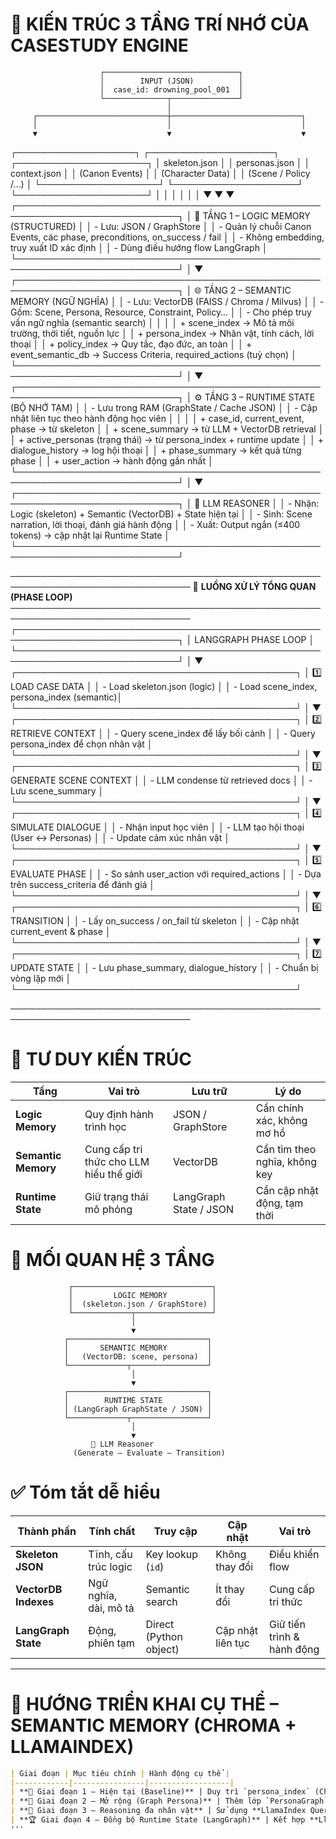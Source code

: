 # 🧠 KIẾN TRÚC 3 TẦNG TRÍ NHỚ CỦA CASESTUDY ENGINE

                        ┌──────────────────────────────┐
                        │        INPUT (JSON)          │
                        │  case_id: drowning_pool_001  │
                        └──────────────┬───────────────┘
                                       │
         ┌─────────────────────────────┼─────────────────────────────┐
         │                             │                             │
         ▼                             ▼                             ▼
 ┌───────────────────┐      ┌────────────────────┐       ┌─────────────────────┐
 │  skeleton.json    │      │  personas.json     │       │  context.json       │
 │ (Canon Events)    │      │ (Character Data)   │       │ (Scene / Policy /…) │
 └───────────────────┘      └────────────────────┘       └─────────────────────┘
         │                             │                             │
         │                             │                             │
         ▼                             ▼                             ▼
 ┌────────────────────────────────────────────────────────────────────────────┐
 │                     🧱 TẦNG 1 – LOGIC MEMORY (STRUCTURED)                   │
 │ - Lưu: JSON / GraphStore                                                   │
 │ - Quản lý chuỗi Canon Events, các phase, preconditions, on_success / fail  │
 │ - Không embedding, truy xuất ID xác định                                  │
 │ - Dùng điều hướng flow LangGraph                                          │
 └────────────────────────────────────────────────────────────────────────────┘
         │
         ▼
 ┌────────────────────────────────────────────────────────────────────────────┐
 │                 🌐 TẦNG 2 – SEMANTIC MEMORY (NGỮ NGHĨA)                    │
 │ - Lưu: VectorDB (FAISS / Chroma / Milvus)                                 │
 │ - Gồm: Scene, Persona, Resource, Constraint, Policy…                       │
 │ - Cho phép truy vấn ngữ nghĩa (semantic search)                           │
 │                                                                            │
 │  + scene_index       → Mô tả môi trường, thời tiết, nguồn lực              │
 │  + persona_index     → Nhân vật, tính cách, lời thoại                      │
 │  + policy_index      → Quy tắc, đạo đức, an toàn                           │
 │  + event_semantic_db → Success Criteria, required_actions (tuỳ chọn)       │
 └────────────────────────────────────────────────────────────────────────────┘
         │
         ▼
 ┌────────────────────────────────────────────────────────────────────────────┐
 │                  ⚙️ TẦNG 3 – RUNTIME STATE (BỘ NHỚ TẠM)                    │
 │ - Lưu trong RAM (GraphState / Cache JSON)                                  │
 │ - Cập nhật liên tục theo hành động học viên                                │
 │                                                                            │
 │  + case_id, current_event, phase      → từ skeleton                        │
 │  + scene_summary                      → từ LLM + VectorDB retrieval        │
 │  + active_personas (trạng thái)       → từ persona_index + runtime update  │
 │  + dialogue_history                   → log hội thoại                      │
 │  + phase_summary                      → kết quả từng phase                 │
 │  + user_action                        → hành động gần nhất                 │
 └────────────────────────────────────────────────────────────────────────────┘
         │
         ▼
 ┌────────────────────────────────────────────────────────────────────────────┐
 │                          🤖 LLM REASONER                                   │
 │ - Nhận: Logic (skeleton) + Semantic (VectorDB) + State hiện tại            │
 │ - Sinh: Scene narration, lời thoại, đánh giá hành động                    │
 │ - Xuất: Output ngắn (≤400 tokens) → cập nhật lại Runtime State            │
 └────────────────────────────────────────────────────────────────────────────┘


───────────────────────────────────────────────────────────────────────────────
         🔁 **LUỒNG XỬ LÝ TỔNG QUAN (PHASE LOOP)**
───────────────────────────────────────────────────────────────────────────────
┌────────────────────────────────────────────────────────────────────────────┐
│                           LANGGRAPH PHASE LOOP                             │
└────────────────────────────────────────────────────────────────────────────┘
                │
                ▼
      ┌─────────────────────────────────────────────┐
      │ 1️⃣ LOAD CASE DATA                          │
      │ - Load skeleton.json (logic)                │
      │ - Load scene_index, persona_index (semantic)│
      └─────────────────────────────────────────────┘
                │
                ▼
      ┌─────────────────────────────────────────────┐
      │ 2️⃣ RETRIEVE CONTEXT                        │
      │ - Query scene_index để lấy bối cảnh         │
      │ - Query persona_index để chọn nhân vật      │
      └─────────────────────────────────────────────┘
                │
                ▼
      ┌─────────────────────────────────────────────┐
      │ 3️⃣ GENERATE SCENE CONTEXT                  │
      │ - LLM condense từ retrieved docs            │
      │ - Lưu scene_summary                         │
      └─────────────────────────────────────────────┘
                │
                ▼
      ┌─────────────────────────────────────────────┐
      │ 4️⃣ SIMULATE DIALOGUE                       │
      │ - Nhận input học viên                       │
      │ - LLM tạo hội thoại (User ↔ Personas)       │
      │ - Update cảm xúc nhân vật                   │
      └─────────────────────────────────────────────┘
                │
                ▼
      ┌─────────────────────────────────────────────┐
      │ 5️⃣ EVALUATE PHASE                          │
      │ - So sánh user_action với required_actions  │
      │ - Dựa trên success_criteria để đánh giá     │
      └─────────────────────────────────────────────┘
                │
                ▼
      ┌─────────────────────────────────────────────┐
      │ 6️⃣ TRANSITION                              │
      │ - Lấy on_success / on_fail từ skeleton      │
      │ - Cập nhật current_event & phase            │
      └─────────────────────────────────────────────┘
                │
                ▼
      ┌─────────────────────────────────────────────┐
      │ 7️⃣ UPDATE STATE                            │
      │ - Lưu phase_summary, dialogue_history       │
      │ - Chuẩn bị vòng lặp mới                    │
      └─────────────────────────────────────────────┘

───────────────────────────────────────────────────────────────────────────────

# 🧭 TƯ DUY KIẾN TRÚC


| Tầng                | Vai trò                                 | Lưu trữ                | Lý do                         |
| ------------------- | --------------------------------------- | ---------------------- | ----------------------------- |
| **Logic Memory**    | Quy định hành trình học                 | JSON / GraphStore      | Cần chính xác, không mơ hồ    |
| **Semantic Memory** | Cung cấp tri thức cho LLM hiểu thế giới | VectorDB               | Cần tìm theo nghĩa, không key |
| **Runtime State**   | Giữ trạng thái mô phỏng                 | LangGraph State / JSON | Cần cập nhật động, tạm thời   |

# 🧩 MỐI QUAN HỆ 3 TẦNG

                 ┌───────────────────────────────┐
                 │         LOGIC MEMORY          │
                 │  (skeleton.json / GraphStore) │
                 └─────────────┬─────────────────┘
                               │
                               ▼
                ┌───────────────────────────────┐
                │       SEMANTIC MEMORY         │
                │   (VectorDB: scene, persona)  │
                └─────────────┬─────────────────┘
                               │
                               ▼
                ┌───────────────────────────────┐
                │        RUNTIME STATE          │
                │ (LangGraph GraphState / JSON) │
                └─────────────┬─────────────────┘
                               │
                               ▼
                      🤖 LLM Reasoner
                  (Generate – Evaluate – Transition)


# ✅ Tóm tắt dễ hiểu

| Thành phần           | Tính chất             | Truy cập               | Cập nhật          | Vai trò                    |
| -------------------- | --------------------- | ---------------------- | ----------------- | -------------------------- |
| **Skeleton JSON**    | Tĩnh, cấu trúc logic  | Key lookup (`id`)      | Không thay đổi    | Điều khiển flow            |
| **VectorDB Indexes** | Ngữ nghĩa, dài, mô tả | Semantic search        | Ít thay đổi       | Cung cấp tri thức          |
| **LangGraph State**  | Động, phiên tạm       | Direct (Python object) | Cập nhật liên tục | Giữ tiến trình & hành động |

-----------------------------------------------------------------------------------------------------------------------------------------------------------------------

# 🔧 HƯỚNG TRIỂN KHAI CỤ THỂ – SEMANTIC MEMORY (CHROMA + LLAMAINDEX)

```markdown
| Giai đoạn | Mục tiêu chính | Hành động cụ thể |
|------------|----------------|------------------|
| **🥇 Giai đoạn 1 – Hiện tại (Baseline)** | Duy trì `persona_index` (Chroma) cho **retrieval nhanh & chính xác** | - Giữ code hiện tại sử dụng `Chroma` cho `scene_index` và `persona_index`.<br>- Mỗi nhân vật được lưu dưới dạng `Document` có metadata: `{id, role, traits, emotion_tags}`.<br>- Query bằng `similarity_search()` để tìm persona phù hợp với ngữ cảnh. |
| **🥈 Giai đoạn 2 – Mở rộng (Graph Persona)** | Thêm lớp `PersonaGraph` trong **LlamaIndex** để biểu diễn mối quan hệ & trạng thái nhân vật | - Tạo Graph Store (SimpleGraphStore / Neo4jGraphStore).<br>- Sync dữ liệu từ `persona_index` sang LlamaIndex (tạo Node cho mỗi nhân vật).<br>- Thiết lập các quan hệ: `KNOWS`, `CAN_CALM`, `TRUSTS`, `CONFLICTS_WITH`, v.v. |
| **🥉 Giai đoạn 3 – Reasoning đa nhân vật** | Sử dụng **LlamaIndex Query Engine** để lý luận qua nhiều nhân vật | - Query ví dụ: “Ai có thể trấn an mẹ Lan?” hoặc “Nhân vật nào tin tưởng người học nhất?”.<br>- Engine sẽ trả về danh sách persona phù hợp dựa trên graph embedding + context logic.<br>- Node `RetrievePersonaNode` sẽ gọi `query_engine.query()` thay vì `similarity_search()`. |
| **🏆 Giai đoạn 4 – Đồng bộ Runtime State (LangGraph)** | Kết hợp **LlamaIndex reasoning** với **LangGraph state update** | - Cập nhật `state.active_personas` theo kết quả từ LlamaIndex.<br>- Ghi cảm xúc, trust, memory của từng persona vào `GraphState`.<br>- Cho phép nhân vật thay đổi cảm xúc và mối quan hệ theo thời gian thực. |
'''